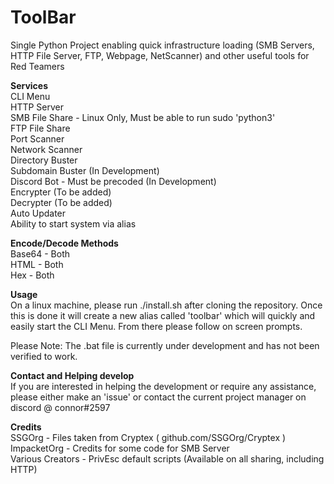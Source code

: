 # ToolBar
Single Python Project enabling quick infrastructure loading (SMB Servers, HTTP File Server, FTP, Webpage, NetScanner) and other useful tools for Red Teamers

**Services** \
CLI Menu  \
HTTP Server \
SMB File Share - Linux Only, Must be able to run sudo 'python3' \
FTP File Share  \
Port Scanner  \
Network Scanner \
Directory Buster \
Subdomain Buster (In Development) \
Discord Bot - Must be precoded (In Development) \
Encrypter (To be added) \
Decrypter (To be added) \
Auto Updater \
Ability to start system via alias

**Encode/Decode Methods** \
Base64 - Both \
HTML - Both \
Hex - Both

**Usage** \
On a linux machine, please run ./install.sh after cloning the repository. Once this is done it will create a new alias called 'toolbar' which will quickly and easily start the CLI Menu. From there please follow on screen prompts. 

Please Note: The .bat file is currently under development and has not been verified to work. 

**Contact and Helping develop** \
If you are interested in helping the development or require any assistance, please either make an 'issue' or contact the current project manager on discord @ connor#2597

**Credits** \
SSGOrg - Files taken from Cryptex ( github.com/SSGOrg/Cryptex ) \
ImpacketOrg - Credits for some code for SMB Server \
Various Creators - PrivEsc default scripts (Available on all sharing, including HTTP)
